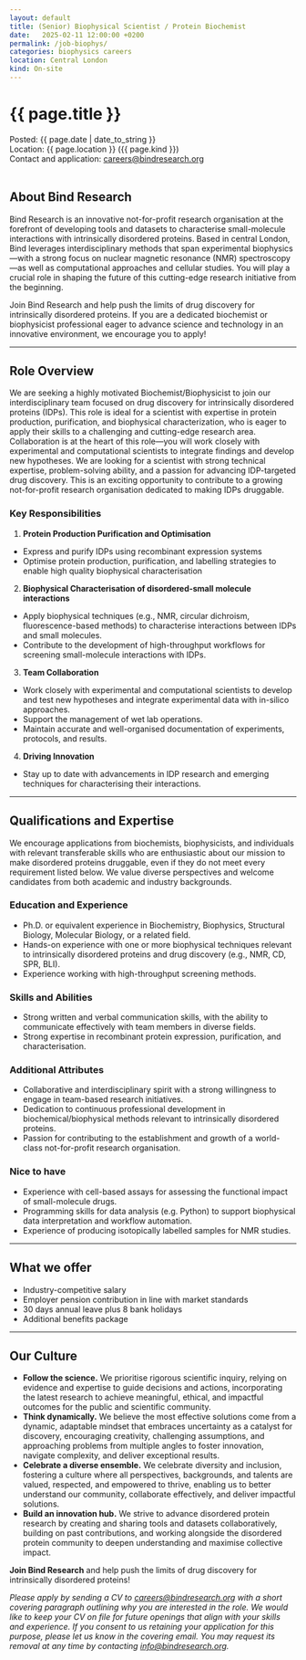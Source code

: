 ```yaml
---
layout: default
title: (Senior) Biophysical Scientist / Protein Biochemist
date:   2025-02-11 12:00:00 +0200
permalink: /job-biophys/
categories: biophysics careers
location: Central London
kind: On-site
---
```


<h1 style="text-align: left;">{{ page.title }}</h1>
<div class="job-meta">Posted: {{ page.date | date_to_string }}</div>
<div class="job-meta">Location: {{ page.location }} ({{ page.kind }})</div>
<div class="job-meta">Contact and application: <a href="mailto:careers@bindresearch.org">careers@bindresearch.org</a></div>
<br />

## About Bind Research
Bind Research is an innovative not-for-profit research organisation at the forefront of developing tools and datasets to characterise small-molecule interactions with intrinsically disordered proteins. Based in central London, Bind leverages interdisciplinary methods that span experimental biophysics—with a strong focus on nuclear magnetic resonance (NMR) spectroscopy—as well as computational approaches and cellular studies. You will play a crucial role in shaping the future of this cutting-edge research initiative from the beginning.

Join Bind Research and help push the limits of drug discovery for intrinsically disordered proteins. If you are a dedicated biochemist or biophysicist professional eager to advance science and technology in an innovative environment, we encourage you to apply!

---

## Role Overview
We are seeking a highly motivated Biochemist/Biophysicist to join our interdisciplinary team focused on drug discovery for intrinsically disordered proteins (IDPs). This role is ideal for a scientist with expertise in protein production, purification, and biophysical characterization, who is eager to apply their skills to a challenging and cutting-edge research area. Collaboration is at the heart of this role—you will work closely with experimental and computational scientists to integrate findings and develop new hypotheses. We are looking for a scientist with strong technical expertise, problem-solving ability, and a passion for advancing IDP-targeted drug discovery. This is an exciting opportunity to contribute to a growing not-for-profit research organisation dedicated to making IDPs druggable.

### Key Responsibilities
1. **Protein Production Purification and Optimisation**
- Express and purify IDPs using recombinant expression systems
- Optimise protein production, purification, and labelling strategies to enable high quality biophysical characterisation

2. **Biophysical Characterisation of disordered-small molecule interactions**
- Apply biophysical techniques (e.g., NMR, circular dichroism, fluorescence-based methods) to characterise interactions between IDPs and small molecules.
- Contribute to the development of high-throughput workflows for screening small-molecule interactions with IDPs.

3. **Team Collaboration**
- Work closely with experimental and computational scientists to develop and test new hypotheses and integrate experimental data with in-silico approaches.
- Support the management of wet lab operations.
- Maintain accurate and well-organised documentation of experiments, protocols, and results.

4. **Driving Innovation**
- Stay up to date with advancements in IDP research and emerging techniques for characterising their interactions.

---

## Qualifications and Expertise

We encourage applications from biochemists, biophysicists, and individuals with relevant transferable skills who are enthusiastic about our mission to make disordered proteins druggable, even if they do not meet every requirement listed below. We value diverse perspectives and welcome candidates from both academic and industry backgrounds.

### Education and Experience
- Ph.D. or equivalent experience in Biochemistry, Biophysics, Structural Biology, Molecular Biology, or a related field.
- Hands-on experience with one or more biophysical techniques relevant to intrinsically disordered proteins and drug discovery (e.g., NMR, CD, SPR, BLI).
- Experience working with high-throughput screening methods.

### Skills and Abilities
- Strong written and verbal communication skills, with the ability to communicate effectively with team members in diverse fields.
- Strong expertise in recombinant protein expression, purification, and characterisation.

### Additional Attributes
- Collaborative and interdisciplinary spirit with a strong willingness to engage in team-based research initiatives.
- Dedication to continuous professional development in biochemical/biophysical methods relevant to intrinsically disordered proteins.
- Passion for contributing to the establishment and growth of a world-class not-for-profit research organisation.

### Nice to have
- Experience with cell-based assays for assessing the functional impact of small-molecule drugs.
- Programming skills for data analysis (e.g. Python) to support biophysical data interpretation and workflow automation.
- Experience of producing isotopically labelled samples for NMR studies.

---

## What we offer
- ⁠Industry-competitive salary
- ⁠Employer pension contribution in line with market standards
- ⁠30 days annual leave plus 8 bank holidays
- ⁠Additional benefits package

---

## Our Culture
- **Follow the science.** We prioritise rigorous scientific inquiry, relying on evidence and expertise to guide decisions and actions, incorporating the latest research to achieve meaningful, ethical, and impactful outcomes for the public and scientific community.
- **Think dynamically.** We believe the most effective solutions come from a dynamic, adaptable mindset that embraces uncertainty as a catalyst for discovery, encouraging creativity, challenging assumptions, and approaching problems from multiple angles to foster innovation, navigate complexity, and deliver exceptional results.
- **Celebrate a diverse ensemble.** We celebrate diversity and inclusion, fostering a culture where all perspectives, backgrounds, and talents are valued, respected, and empowered to thrive, enabling us to better understand our community, collaborate effectively, and deliver impactful solutions.
- **Build an innovation hub.** We strive to advance disordered protein research by creating and sharing tools and datasets collaboratively, building on past contributions, and working alongside the disordered protein community to deepen understanding and maximise collective impact.

**Join Bind Research** and help push the limits of drug discovery for intrinsically disordered proteins!

*Please apply by sending a CV to <a href="mailto:careers@bindresearch.org">careers@bindresearch.org</a> with a short covering paragraph outlining why you are interested in the role. We would like to keep your CV on file for future openings that align with your skills and experience. If you consent to us retaining your application for this purpose, please let us know in the covering email. You may request its removal at any time by contacting <a href="mailto:info@bindresearch.org">info@bindresearch.org</a>.*